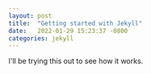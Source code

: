 ```yaml
---
layout: post
title:  "Getting started with Jekyll"
date:   2022-01-29 15:23:37 -0800
categories: jekyll
---
```

I'll be trying this out to see how it works.